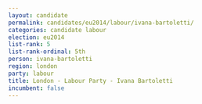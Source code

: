```yaml
---
layout: candidate
permalink: candidates/eu2014/labour/ivana-bartoletti/
categories: candidate labour
election: eu2014
list-rank: 5
list-rank-ordinal: 5th
person: ivana-bartoletti
region: london
party: labour
title: London - Labour Party - Ivana Bartoletti
incumbent: false
---
```

